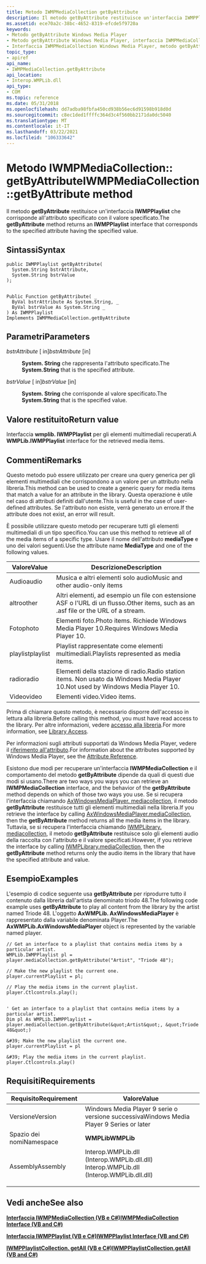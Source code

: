 ```yaml
---
title: Metodo IWMPMediaCollection getByAttribute
description: Il metodo getByAttribute restituisce un'interfaccia IWMPPlaylist che corrisponde all'attributo specificato con il valore specificato.
ms.assetid: ece70a2c-38bc-4652-8319-efcde5f9720a
keywords:
- Metodo getByAttribute Windows Media Player
- Metodo getByAttribute Windows Media Player, interfaccia IWMPMediaCollection
- Interfaccia IWMPMediaCollection Windows Media Player, metodo getByAttribute
topic_type:
- apiref
api_name:
- IWMPMediaCollection.getByAttribute
api_location:
- Interop.WMPLib.dll
api_type:
- COM
ms.topic: reference
ms.date: 05/31/2018
ms.openlocfilehash: dd7adba98fbfa450cd938b56ec6d91598b918d0d
ms.sourcegitcommit: c8ec1ded1ffffc364d3c4f560bb2171da0dc5040
ms.translationtype: MT
ms.contentlocale: it-IT
ms.lasthandoff: 03/22/2021
ms.locfileid: "106333642"
---
```

# <a name="iwmpmediacollectiongetbyattribute-method"></a><span data-ttu-id="9fdea-106">Metodo IWMPMediaCollection:: getByAttribute</span><span class="sxs-lookup"><span data-stu-id="9fdea-106">IWMPMediaCollection::getByAttribute method</span></span>

<span data-ttu-id="9fdea-107">Il metodo **getByAttribute** restituisce un'interfaccia **IWMPPlaylist** che corrisponde all'attributo specificato con il valore specificato.</span><span class="sxs-lookup"><span data-stu-id="9fdea-107">The **getByAttribute** method returns an **IWMPPlaylist** interface that corresponds to the specified attribute having the specified value.</span></span>

## <a name="syntax"></a><span data-ttu-id="9fdea-108">Sintassi</span><span class="sxs-lookup"><span data-stu-id="9fdea-108">Syntax</span></span>


```CSharp
public IWMPPlaylist getByAttribute(
  System.String bstrAttribute,
  System.String bstrValue
);
```


```VB

Public Function getByAttribute( _
  ByVal bstrAttribute As System.String, _
  ByVal bstrValue As System.String _
) As IWMPPlaylist
Implements IWMPMediaCollection.getByAttribute
```





## <a name="parameters"></a><span data-ttu-id="9fdea-109">Parametri</span><span class="sxs-lookup"><span data-stu-id="9fdea-109">Parameters</span></span>

<dl> <dt>

<span data-ttu-id="9fdea-110">*bstrAttribute* \[ in\]</span><span class="sxs-lookup"><span data-stu-id="9fdea-110">*bstrAttribute* \[in\]</span></span>
</dt> <dd>

<span data-ttu-id="9fdea-111">**System. String** che rappresenta l'attributo specificato.</span><span class="sxs-lookup"><span data-stu-id="9fdea-111">The **System.String** that is the specified attribute.</span></span>

</dd> <dt>

<span data-ttu-id="9fdea-112">*bstrValue* \[ in\]</span><span class="sxs-lookup"><span data-stu-id="9fdea-112">*bstrValue* \[in\]</span></span>
</dt> <dd>

<span data-ttu-id="9fdea-113">**System. String** che corrisponde al valore specificato.</span><span class="sxs-lookup"><span data-stu-id="9fdea-113">The **System.String** that is the specified value.</span></span>

</dd> </dl>

## <a name="return-value"></a><span data-ttu-id="9fdea-114">Valore restituito</span><span class="sxs-lookup"><span data-stu-id="9fdea-114">Return value</span></span>

<span data-ttu-id="9fdea-115">Interfaccia **wmplib. IWMPPlaylist** per gli elementi multimediali recuperati.</span><span class="sxs-lookup"><span data-stu-id="9fdea-115">A **WMPLib.IWMPPlaylist** interface for the retrieved media items.</span></span>

## <a name="remarks"></a><span data-ttu-id="9fdea-116">Commenti</span><span class="sxs-lookup"><span data-stu-id="9fdea-116">Remarks</span></span>

<span data-ttu-id="9fdea-117">Questo metodo può essere utilizzato per creare una query generica per gli elementi multimediali che corrispondono a un valore per un attributo nella libreria.</span><span class="sxs-lookup"><span data-stu-id="9fdea-117">This method can be used to create a generic query for media items that match a value for an attribute in the library.</span></span> <span data-ttu-id="9fdea-118">Questa operazione è utile nel caso di attributi definiti dall'utente.</span><span class="sxs-lookup"><span data-stu-id="9fdea-118">This is useful in the case of user-defined attributes.</span></span> <span data-ttu-id="9fdea-119">Se l'attributo non esiste, verrà generato un errore.</span><span class="sxs-lookup"><span data-stu-id="9fdea-119">If the attribute does not exist, an error will result.</span></span>

<span data-ttu-id="9fdea-120">È possibile utilizzare questo metodo per recuperare tutti gli elementi multimediali di un tipo specifico.</span><span class="sxs-lookup"><span data-stu-id="9fdea-120">You can use this method to retrieve all of the media items of a specific type.</span></span> <span data-ttu-id="9fdea-121">Usare il nome dell'attributo **mediaType** e uno dei valori seguenti.</span><span class="sxs-lookup"><span data-stu-id="9fdea-121">Use the attribute name **MediaType** and one of the following values.</span></span>



| <span data-ttu-id="9fdea-122">Valore</span><span class="sxs-lookup"><span data-stu-id="9fdea-122">Value</span></span>    | <span data-ttu-id="9fdea-123">Descrizione</span><span class="sxs-lookup"><span data-stu-id="9fdea-123">Description</span></span>                                               |
|----------|-----------------------------------------------------------|
| <span data-ttu-id="9fdea-124">Audio</span><span class="sxs-lookup"><span data-stu-id="9fdea-124">audio</span></span>    | <span data-ttu-id="9fdea-125">Musica e altri elementi solo audio</span><span class="sxs-lookup"><span data-stu-id="9fdea-125">Music and other audio-only items</span></span>                          |
| <span data-ttu-id="9fdea-126">altro</span><span class="sxs-lookup"><span data-stu-id="9fdea-126">other</span></span>    | <span data-ttu-id="9fdea-127">Altri elementi, ad esempio un file con estensione ASF o l'URL di un flusso.</span><span class="sxs-lookup"><span data-stu-id="9fdea-127">Other items, such as an .asf file or the URL of a stream.</span></span> |
| <span data-ttu-id="9fdea-128">Foto</span><span class="sxs-lookup"><span data-stu-id="9fdea-128">photo</span></span>    | <span data-ttu-id="9fdea-129">Elementi foto.</span><span class="sxs-lookup"><span data-stu-id="9fdea-129">Photo items.</span></span> <span data-ttu-id="9fdea-130">Richiede Windows Media Player 10.</span><span class="sxs-lookup"><span data-stu-id="9fdea-130">Requires Windows Media Player 10.</span></span>            |
| <span data-ttu-id="9fdea-131">playlist</span><span class="sxs-lookup"><span data-stu-id="9fdea-131">playlist</span></span> | <span data-ttu-id="9fdea-132">Playlist rappresentate come elementi multimediali.</span><span class="sxs-lookup"><span data-stu-id="9fdea-132">Playlists represented as media items.</span></span>                     |
| <span data-ttu-id="9fdea-133">radio</span><span class="sxs-lookup"><span data-stu-id="9fdea-133">radio</span></span>    | <span data-ttu-id="9fdea-134">Elementi della stazione di radio.</span><span class="sxs-lookup"><span data-stu-id="9fdea-134">Radio station items.</span></span> <span data-ttu-id="9fdea-135">Non usato da Windows Media Player 10.</span><span class="sxs-lookup"><span data-stu-id="9fdea-135">Not used by Windows Media Player 10.</span></span> |
| <span data-ttu-id="9fdea-136">Video</span><span class="sxs-lookup"><span data-stu-id="9fdea-136">video</span></span>    | <span data-ttu-id="9fdea-137">Elementi video.</span><span class="sxs-lookup"><span data-stu-id="9fdea-137">Video items.</span></span>                                              |



 

<span data-ttu-id="9fdea-138">Prima di chiamare questo metodo, è necessario disporre dell'accesso in lettura alla libreria.</span><span class="sxs-lookup"><span data-stu-id="9fdea-138">Before calling this method, you must have read access to the library.</span></span> <span data-ttu-id="9fdea-139">Per altre informazioni, vedere [accesso alla libreria](library-access.md).</span><span class="sxs-lookup"><span data-stu-id="9fdea-139">For more information, see [Library Access](library-access.md).</span></span>

<span data-ttu-id="9fdea-140">Per informazioni sugli attributi supportati da Windows Media Player, vedere il [riferimento all'attributo](attribute-reference.md).</span><span class="sxs-lookup"><span data-stu-id="9fdea-140">For information about the attributes supported by Windows Media Player, see the [Attribute Reference](attribute-reference.md).</span></span>

<span data-ttu-id="9fdea-141">Esistono due modi per recuperare un'interfaccia **IWMPMediaCollection** e il comportamento del metodo **getByAttribute** dipende da quali di questi due modi si usano.</span><span class="sxs-lookup"><span data-stu-id="9fdea-141">There are two ways you ways you can retrieve an **IWMPMediaCollection** interface, and the behavior of the **getByAttribute** method depends on which of those two ways you use.</span></span> <span data-ttu-id="9fdea-142">Se si recupera l'interfaccia chiamando [AxWindowsMediaPlayer. mediacollection](axwmplib-axwindowsmediaplayer-mediacollection--vb-and-c.md), il metodo **getByAttribute** restituisce tutti gli elementi multimediali nella libreria.</span><span class="sxs-lookup"><span data-stu-id="9fdea-142">If you retrieve the interface by calling [AxWindowsMediaPlayer.mediaCollection](axwmplib-axwindowsmediaplayer-mediacollection--vb-and-c.md), then the **getByAttribute** method returns all the media items in the library.</span></span> <span data-ttu-id="9fdea-143">Tuttavia, se si recupera l'interfaccia chiamando [IWMPLibrary. mediacollection](wmplibiwmplibrary-iwmplibrary-mediacollection--vb-and-c.md), il metodo **getByAttribute** restituisce solo gli elementi audio della raccolta con l'attributo e il valore specificati.</span><span class="sxs-lookup"><span data-stu-id="9fdea-143">However, if you retrieve the interface by calling [IWMPLibrary.mediaCollection](wmplibiwmplibrary-iwmplibrary-mediacollection--vb-and-c.md), then the **getByAttribute** method returns only the audio items in the library that have the specified attribute and value.</span></span>

## <a name="examples"></a><span data-ttu-id="9fdea-144">Esempio</span><span class="sxs-lookup"><span data-stu-id="9fdea-144">Examples</span></span>

<span data-ttu-id="9fdea-145">L'esempio di codice seguente usa **getByAttribute** per riprodurre tutto il contenuto dalla libreria dall'artista denominato triodo 48.</span><span class="sxs-lookup"><span data-stu-id="9fdea-145">The following code example uses **getByAttribute** to play all content from the library by the artist named Triode 48.</span></span> <span data-ttu-id="9fdea-146">L'oggetto **AxWMPLib. AxWindowsMediaPlayer** è rappresentato dalla variabile denominata Player.</span><span class="sxs-lookup"><span data-stu-id="9fdea-146">The **AxWMPLib.AxWindowsMediaPlayer** object is represented by the variable named player.</span></span>


```CSharp
// Get an interface to a playlist that contains media items by a particular artist.
WMPLib.IWMPPlaylist pl = player.mediaCollection.getByAttribute("Artist", "Triode 48");

// Make the new playlist the current one.
player.currentPlaylist = pl;

// Play the media items in the current playlist. 
player.Ctlcontrols.play();
```


```VB

' Get an interface to a playlist that contains media items by a particular artist.
Dim pl As WMPLib.IWMPPlaylist = player.mediaCollection.getByAttribute(&quot;Artist&quot;, &quot;Triode 48&quot;)

&#39; Make the new playlist the current one.
player.currentPlaylist = pl

&#39; Play the media items in the current playlist. 
player.Ctlcontrols.play()
```





## <a name="requirements"></a><span data-ttu-id="9fdea-147">Requisiti</span><span class="sxs-lookup"><span data-stu-id="9fdea-147">Requirements</span></span>



| <span data-ttu-id="9fdea-148">Requisito</span><span class="sxs-lookup"><span data-stu-id="9fdea-148">Requirement</span></span> | <span data-ttu-id="9fdea-149">Valore</span><span class="sxs-lookup"><span data-stu-id="9fdea-149">Value</span></span> |
|----------------------|------------------------------------------------------------------------------------------------------------------------|
| <span data-ttu-id="9fdea-150">Versione</span><span class="sxs-lookup"><span data-stu-id="9fdea-150">Version</span></span><br/>   | <span data-ttu-id="9fdea-151">Windows Media Player 9 serie o versione successiva</span><span class="sxs-lookup"><span data-stu-id="9fdea-151">Windows Media Player 9 Series or later</span></span><br/>                                                                      |
| <span data-ttu-id="9fdea-152">Spazio dei nomi</span><span class="sxs-lookup"><span data-stu-id="9fdea-152">Namespace</span></span><br/> | <span data-ttu-id="9fdea-153">**WMPLib**</span><span class="sxs-lookup"><span data-stu-id="9fdea-153">**WMPLib**</span></span><br/>                                                                                                  |
| <span data-ttu-id="9fdea-154">Assembly</span><span class="sxs-lookup"><span data-stu-id="9fdea-154">Assembly</span></span><br/>  | <dl> <span data-ttu-id="9fdea-155"><dt>Interop.WMPLib.dll (Interop.WMPLib.dll.dll)</dt></span><span class="sxs-lookup"><span data-stu-id="9fdea-155"><dt>Interop.WMPLib.dll (Interop.WMPLib.dll.dll)</dt></span></span> </dl> |



## <a name="see-also"></a><span data-ttu-id="9fdea-156">Vedi anche</span><span class="sxs-lookup"><span data-stu-id="9fdea-156">See also</span></span>

<dl> <dt>

[<span data-ttu-id="9fdea-157">**Interfaccia IWMPMediaCollection (VB e C#)**</span><span class="sxs-lookup"><span data-stu-id="9fdea-157">**IWMPMediaCollection Interface (VB and C#)**</span></span>](iwmpmediacollection--vb-and-c.md)
</dt> <dt>

[<span data-ttu-id="9fdea-158">**Interfaccia IWMPPlaylist (VB e C#)**</span><span class="sxs-lookup"><span data-stu-id="9fdea-158">**IWMPPlaylist Interface (VB and C#)**</span></span>](iwmpplaylist--vb-and-c.md)
</dt> <dt>

[<span data-ttu-id="9fdea-159">**IWMPPlaylistCollection. getAll (VB e C#)**</span><span class="sxs-lookup"><span data-stu-id="9fdea-159">**IWMPPlaylistCollection.getAll (VB and C#)**</span></span>](wmplibiwmpplaylistcollection-iwmpplaylistcollection-getall--vb-and-c.md)
</dt> </dl>

 

 





